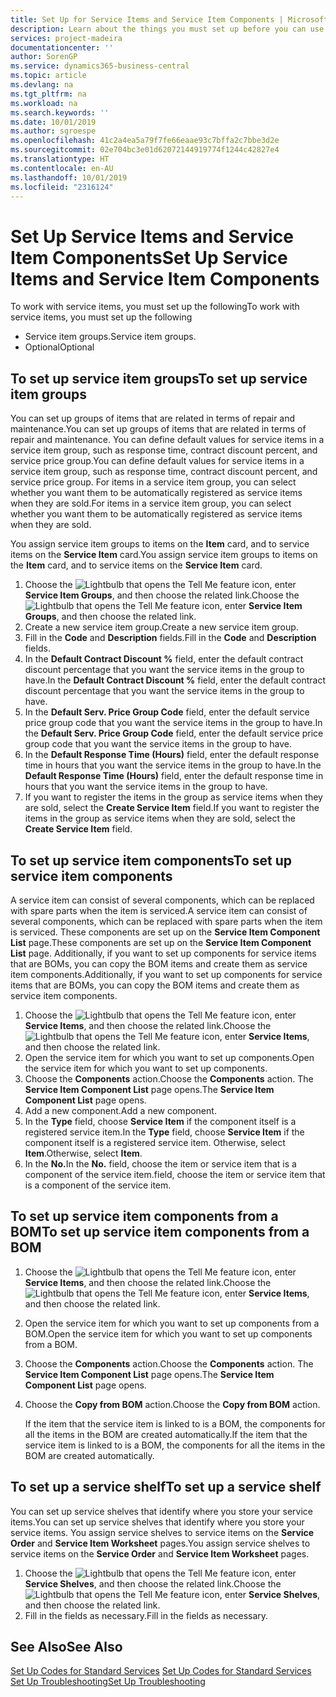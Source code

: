 ```yaml
---
title: Set Up for Service Items and Service Item Components | Microsoft Docs
description: Learn about the things you must set up before you can use service items, including default values such as response time, contract discount percent, and service price group.
services: project-madeira
documentationcenter: ''
author: SorenGP
ms.service: dynamics365-business-central
ms.topic: article
ms.devlang: na
ms.tgt_pltfrm: na
ms.workload: na
ms.search.keywords: ''
ms.date: 10/01/2019
ms.author: sgroespe
ms.openlocfilehash: 41c2a4ea5a79f7fe66eaae93c7bffa2c7bbe3d2e
ms.sourcegitcommit: 02e704bc3e01d62072144919774f1244c42827e4
ms.translationtype: HT
ms.contentlocale: en-AU
ms.lasthandoff: 10/01/2019
ms.locfileid: "2316124"
---
```

# <a name="set-up-service-items-and-service-item-components"></a><span data-ttu-id="2c71b-103">Set Up Service Items and Service Item Components</span><span class="sxs-lookup"><span data-stu-id="2c71b-103">Set Up Service Items and Service Item Components</span></span>
<span data-ttu-id="2c71b-104">To work with service items, you must set up the following</span><span class="sxs-lookup"><span data-stu-id="2c71b-104">To work with service items, you must set up the following</span></span>

* <span data-ttu-id="2c71b-105">Service item groups.</span><span class="sxs-lookup"><span data-stu-id="2c71b-105">Service item groups.</span></span>
* <span data-ttu-id="2c71b-106">Optional</span><span class="sxs-lookup"><span data-stu-id="2c71b-106">Optional</span></span>

## <a name="to-set-up-service-item-groups"></a><span data-ttu-id="2c71b-107">To set up service item groups</span><span class="sxs-lookup"><span data-stu-id="2c71b-107">To set up service item groups</span></span>
<span data-ttu-id="2c71b-108">You can set up groups of items that are related in terms of repair and maintenance.</span><span class="sxs-lookup"><span data-stu-id="2c71b-108">You can set up groups of items that are related in terms of repair and maintenance.</span></span> <span data-ttu-id="2c71b-109">You can define default values for service items in a service item group, such as response time, contract discount percent, and service price group.</span><span class="sxs-lookup"><span data-stu-id="2c71b-109">You can define default values for service items in a service item group, such as response time, contract discount percent, and service price group.</span></span> <span data-ttu-id="2c71b-110">For items in a service item group, you can select whether you want them to be automatically registered as service items when they are sold.</span><span class="sxs-lookup"><span data-stu-id="2c71b-110">For items in a service item group, you can select whether you want them to be automatically registered as service items when they are sold.</span></span>  

<span data-ttu-id="2c71b-111">You assign service item groups to items on the **Item** card, and to service items on the **Service Item** card.</span><span class="sxs-lookup"><span data-stu-id="2c71b-111">You assign service item groups to items on the **Item** card, and to service items on the **Service Item** card.</span></span>  

1. <span data-ttu-id="2c71b-112">Choose the ![Lightbulb that opens the Tell Me feature](media/ui-search/search_small.png "Tell me what you want to do") icon, enter **Service Item Groups**, and then choose the related link.</span><span class="sxs-lookup"><span data-stu-id="2c71b-112">Choose the ![Lightbulb that opens the Tell Me feature](media/ui-search/search_small.png "Tell me what you want to do") icon, enter **Service Item Groups**, and then choose the related link.</span></span>  
2. <span data-ttu-id="2c71b-113">Create a new service item group.</span><span class="sxs-lookup"><span data-stu-id="2c71b-113">Create a new service item group.</span></span>  
3. <span data-ttu-id="2c71b-114">Fill in the **Code** and **Description** fields.</span><span class="sxs-lookup"><span data-stu-id="2c71b-114">Fill in the **Code** and **Description** fields.</span></span>  
4. <span data-ttu-id="2c71b-115">In the **Default Contract Discount %** field, enter the default contract discount percentage that you want the service items in the group to have.</span><span class="sxs-lookup"><span data-stu-id="2c71b-115">In the **Default Contract Discount %** field, enter the default contract discount percentage that you want the service items in the group to have.</span></span>  
5. <span data-ttu-id="2c71b-116">In the **Default Serv. Price Group Code** field, enter the default service price group code that you want the service items in the group to have.</span><span class="sxs-lookup"><span data-stu-id="2c71b-116">In the **Default Serv. Price Group Code** field, enter the default service price group code that you want the service items in the group to have.</span></span>  
6. <span data-ttu-id="2c71b-117">In the **Default Response Time (Hours)** field, enter the default response time in hours that you want the service items in the group to have.</span><span class="sxs-lookup"><span data-stu-id="2c71b-117">In the **Default Response Time (Hours)** field, enter the default response time in hours that you want the service items in the group to have.</span></span>  
7. <span data-ttu-id="2c71b-118">If you want to register the items in the group as service items when they are sold, select the **Create Service Item** field.</span><span class="sxs-lookup"><span data-stu-id="2c71b-118">If you want to register the items in the group as service items when they are sold, select the **Create Service Item** field.</span></span>  

## <a name="to-set-up-service-item-components"></a><span data-ttu-id="2c71b-119">To set up service item components</span><span class="sxs-lookup"><span data-stu-id="2c71b-119">To set up service item components</span></span>
<span data-ttu-id="2c71b-120">A service item can consist of several components, which can be replaced with spare parts when the item is serviced.</span><span class="sxs-lookup"><span data-stu-id="2c71b-120">A service item can consist of several components, which can be replaced with spare parts when the item is serviced.</span></span> <span data-ttu-id="2c71b-121">These components are set up on the **Service Item Component List** page.</span><span class="sxs-lookup"><span data-stu-id="2c71b-121">These components are set up on the **Service Item Component List** page.</span></span> <span data-ttu-id="2c71b-122">Additionally, if you want to set up components for service items that are BOMs, you can copy the BOM items and create them as service item components.</span><span class="sxs-lookup"><span data-stu-id="2c71b-122">Additionally, if you want to set up components for service items that are BOMs, you can copy the BOM items and create them as service item components.</span></span>

1. <span data-ttu-id="2c71b-123">Choose the ![Lightbulb that opens the Tell Me feature](media/ui-search/search_small.png "Tell me what you want to do") icon, enter **Service Items**, and then choose the related link.</span><span class="sxs-lookup"><span data-stu-id="2c71b-123">Choose the ![Lightbulb that opens the Tell Me feature](media/ui-search/search_small.png "Tell me what you want to do") icon, enter **Service Items**, and then choose the related link.</span></span>
2. <span data-ttu-id="2c71b-124">Open the service item for which you want to set up components.</span><span class="sxs-lookup"><span data-stu-id="2c71b-124">Open the service item for which you want to set up components.</span></span>  
3. <span data-ttu-id="2c71b-125">Choose the **Components** action.</span><span class="sxs-lookup"><span data-stu-id="2c71b-125">Choose the **Components** action.</span></span> <span data-ttu-id="2c71b-126">The **Service Item Component List** page opens.</span><span class="sxs-lookup"><span data-stu-id="2c71b-126">The **Service Item Component List** page opens.</span></span>  
4. <span data-ttu-id="2c71b-127">Add a new component.</span><span class="sxs-lookup"><span data-stu-id="2c71b-127">Add a new component.</span></span>  
5. <span data-ttu-id="2c71b-128">In the **Type** field, choose **Service Item** if the component itself is a registered service item.</span><span class="sxs-lookup"><span data-stu-id="2c71b-128">In the **Type** field, choose **Service Item** if the component itself is a registered service item.</span></span> <span data-ttu-id="2c71b-129">Otherwise, select **Item**.</span><span class="sxs-lookup"><span data-stu-id="2c71b-129">Otherwise, select **Item**.</span></span>  
6. <span data-ttu-id="2c71b-130">In the **No.**</span><span class="sxs-lookup"><span data-stu-id="2c71b-130">In the **No.**</span></span> <span data-ttu-id="2c71b-131">field, choose the item or service item that is a component of the service item.</span><span class="sxs-lookup"><span data-stu-id="2c71b-131">field, choose the item or service item that is a component of the service item.</span></span>  

## <a name="to-set-up-service-item-components-from-a-bom"></a><span data-ttu-id="2c71b-132">To set up service item components from a BOM</span><span class="sxs-lookup"><span data-stu-id="2c71b-132">To set up service item components from a BOM</span></span>
1.  <span data-ttu-id="2c71b-133">Choose the ![Lightbulb that opens the Tell Me feature](media/ui-search/search_small.png "Tell me what you want to do") icon, enter **Service Items**, and then choose the related link.</span><span class="sxs-lookup"><span data-stu-id="2c71b-133">Choose the ![Lightbulb that opens the Tell Me feature](media/ui-search/search_small.png "Tell me what you want to do") icon, enter **Service Items**, and then choose the related link.</span></span>  
2. <span data-ttu-id="2c71b-134">Open the service item for which you want to set up components from a BOM.</span><span class="sxs-lookup"><span data-stu-id="2c71b-134">Open the service item for which you want to set up components from a BOM.</span></span>  
3. <span data-ttu-id="2c71b-135">Choose the **Components** action.</span><span class="sxs-lookup"><span data-stu-id="2c71b-135">Choose the **Components** action.</span></span> <span data-ttu-id="2c71b-136">The **Service Item Component List** page opens.</span><span class="sxs-lookup"><span data-stu-id="2c71b-136">The **Service Item Component List** page opens.</span></span>  
4. <span data-ttu-id="2c71b-137">Choose the **Copy from BOM** action.</span><span class="sxs-lookup"><span data-stu-id="2c71b-137">Choose the **Copy from BOM** action.</span></span>  

    <span data-ttu-id="2c71b-138">If the item that the service item is linked to is a BOM, the components for all the items in the BOM are created automatically.</span><span class="sxs-lookup"><span data-stu-id="2c71b-138">If the item that the service item is linked to is a BOM, the components for all the items in the BOM are created automatically.</span></span>  

## <a name="to-set-up-a-service-shelf"></a><span data-ttu-id="2c71b-139">To set up a service shelf</span><span class="sxs-lookup"><span data-stu-id="2c71b-139">To set up a service shelf</span></span>
<span data-ttu-id="2c71b-140">You can set up service shelves that identify where you store your service items.</span><span class="sxs-lookup"><span data-stu-id="2c71b-140">You can set up service shelves that identify where you store your service items.</span></span> <span data-ttu-id="2c71b-141">You assign service shelves to service items on the **Service Order** and **Service Item Worksheet** pages.</span><span class="sxs-lookup"><span data-stu-id="2c71b-141">You assign service shelves to service items on the **Service Order** and **Service Item Worksheet** pages.</span></span>  

1. <span data-ttu-id="2c71b-142">Choose the ![Lightbulb that opens the Tell Me feature](media/ui-search/search_small.png "Tell me what you want to do") icon, enter **Service Shelves**, and then choose the related link.</span><span class="sxs-lookup"><span data-stu-id="2c71b-142">Choose the ![Lightbulb that opens the Tell Me feature](media/ui-search/search_small.png "Tell me what you want to do") icon, enter **Service Shelves**, and then choose the related link.</span></span>
2. <span data-ttu-id="2c71b-143">Fill in the fields as necessary.</span><span class="sxs-lookup"><span data-stu-id="2c71b-143">Fill in the fields as necessary.</span></span>

## <a name="see-also"></a><span data-ttu-id="2c71b-144">See Also</span><span class="sxs-lookup"><span data-stu-id="2c71b-144">See Also</span></span>
<span data-ttu-id="2c71b-145">[Set Up Codes for Standard Services](service-how-setup-service-coding.md) </span><span class="sxs-lookup"><span data-stu-id="2c71b-145">[Set Up Codes for Standard Services](service-how-setup-service-coding.md) </span></span>  
[<span data-ttu-id="2c71b-146">Set Up Troubleshooting</span><span class="sxs-lookup"><span data-stu-id="2c71b-146">Set Up Troubleshooting</span></span>](service-how-setup-troubleshooting.md)
